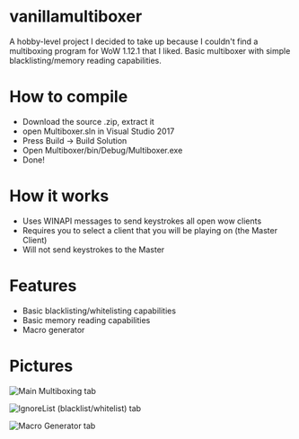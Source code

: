 # vanillamultiboxer
A hobby-level project I decided to take up because I couldn't find a multiboxing program for WoW 1.12.1 that I liked.
Basic multiboxer with simple blacklisting/memory reading capabilities.

# How to compile
- Download the source .zip, extract it
- open Multiboxer.sln in Visual Studio 2017
- Press Build -> Build Solution
- Open Multiboxer/bin/Debug/Multiboxer.exe
- Done!

# How it works
- Uses WINAPI messages to send keystrokes all open wow clients
- Requires you to select a client that you will be playing on (the Master Client)
- Will not send keystrokes to the Master

# Features
- Basic blacklisting/whitelisting capabilities
- Basic memory reading capabilities
- Macro generator

# Pictures
![Main Multiboxing tab](https://i.imgur.com/tvyLyqk.png)

![IgnoreList (blacklist/whitelist) tab](https://i.imgur.com/PF7E9cC.png)

![Macro Generator tab](https://i.imgur.com/FoFKRxV.png)